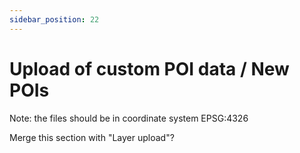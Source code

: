 ```yaml
---
sidebar_position: 22
---
```


# Upload of custom POI data / New POIs

Note: the files should be in coordinate system EPSG:4326

Merge this section with "Layer upload"?